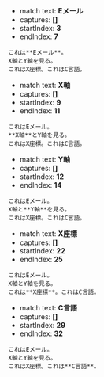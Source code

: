 
- match text: **Eメール**
- captures: **[]**
- startIndex: **3**
- endIndex: **7**

```
これは**Eメール**。
X軸とY軸を見る。
これはX座標。これはC言語。

```



- match text: **X軸**
- captures: **[]**
- startIndex: **9**
- endIndex: **11**

```
これはEメール。
**X軸**とY軸を見る。
これはX座標。これはC言語。

```



- match text: **Y軸**
- captures: **[]**
- startIndex: **12**
- endIndex: **14**

```
これはEメール。
X軸と**Y軸**を見る。
これはX座標。これはC言語。

```



- match text: **X座標**
- captures: **[]**
- startIndex: **22**
- endIndex: **25**

```
これはEメール。
X軸とY軸を見る。
これは**X座標**。これはC言語。

```



- match text: **C言語**
- captures: **[]**
- startIndex: **29**
- endIndex: **32**

```
これはEメール。
X軸とY軸を見る。
これはX座標。これは**C言語**。

```

